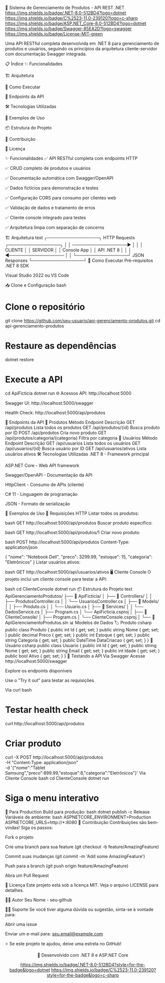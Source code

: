 🏪 Sistema de Gerenciamento de Produtos - API REST .NET
https://img.shields.io/badge/.NET-8.0-512BD4?logo=dotnet
https://img.shields.io/badge/C%2523-11.0-239120?logo=c-sharp
https://img.shields.io/badge/ASP.NET_Core-8.0-512BD4?logo=dotnet
https://img.shields.io/badge/Swagger-85EA2D?logo=swagger
https://img.shields.io/badge/License-MIT-green

Uma API RESTful completa desenvolvida em .NET 8 para gerenciamento de produtos e usuários, seguindo os princípios da arquitetura cliente-servidor com documentação Swagger integrada.

📋 Índice
✨ Funcionalidades

🏗️ Arquitetura

🚀 Como Executar

📡 Endpoints da API

🛠️ Tecnologias Utilizadas

🎯 Exemplos de Uso

📦 Estrutura do Projeto

🤝 Contribuição

📄 Licença

✨ Funcionalidades
✅ API RESTful completa com endpoints HTTP

✅ CRUD completo de produtos e usuários

✅ Documentação automática com Swagger/OpenAPI

✅ Dados fictícios para demonstração e testes

✅ Configuração CORS para consumo por clientes web

✅ Validação de dados e tratamento de erros

✅ Cliente console integrado para testes

✅ Arquitetura limpa com separação de concerns

🏗️ Arquitetura
text
┌─────────────────┐    HTTP Requests    ┌─────────────────┐
│                 │ ──────────────────► │                 │
│   CLIENTE       │                     │     SERVIDOR    │
│   Console App   │                     │   API .NET 8    │
│                 │ ◄────────────────── │                 │
└─────────────────┘    JSON Responses   └─────────────────┘
🚀 Como Executar
Pré-requisitos
.NET 8 SDK

Visual Studio 2022 ou VS Code

📥 Clone e Configuração
bash
# Clone o repositório
git clone https://github.com/seu-usuario/api-gerenciamento-produtos.git
cd api-gerenciamento-produtos

# Restaure as dependências
dotnet restore

# Execute a API
cd ApiFicticia
dotnet run
🌐 Acessos
API: http://localhost:5000

Swagger UI: http://localhost:5000/swagger

Health Check: http://localhost:5000/api/produtos

📡 Endpoints da API
🎯 Produtos
Método	Endpoint	Descrição
GET	/api/produtos	Lista todos os produtos
GET	/api/produtos/{id}	Busca produto por ID
POST	/api/produtos	Cria novo produto
GET	/api/produtos/categoria/{categoria}	Filtra por categoria
👥 Usuários
Método	Endpoint	Descrição
GET	/api/usuarios	Lista todos os usuários
GET	/api/usuarios/{id}	Busca usuário por ID
GET	/api/usuarios/ativos	Lista usuários ativos
🛠️ Tecnologias Utilizadas
.NET 8 - Framework principal

ASP.NET Core - Web API framework

Swagger/OpenAPI - Documentação da API

HttpClient - Consumo de APIs (cliente)

C# 11 - Linguagem de programação

JSON - Formato de serialização

🎯 Exemplos de Uso
📨 Requisições HTTP
Listar todos os produtos:

bash
GET http://localhost:5000/api/produtos
Buscar produto específico:

bash
GET http://localhost:5000/api/produtos/1
Criar novo produto:

bash
POST http://localhost:5000/api/produtos
Content-Type: application/json

{
  "nome": "Notebook Dell",
  "preco": 3299.99,
  "estoque": 15,
  "categoria": "Eletrônicos"
}
Listar usuários ativos:

bash
GET http://localhost:5000/api/usuarios/ativos
🖥️ Cliente Console
O projeto inclui um cliente console para testar a API:

bash
cd ClienteConsole
dotnet run
📦 Estrutura do Projeto
text
ApiGerenciamentoProdutos/
├── 📁 ApiFicticia/
│   ├── 📁 Controllers/
│   │   ├── ProdutosController.cs
│   │   └── UsuariosController.cs
│   ├── 📁 Models/
│   │   ├── Produto.cs
│   │   └── Usuario.cs
│   ├── 📁 Services/
│   │   └── DadosService.cs
│   ├── Program.cs
│   └── ApiFicticia.csproj
│
├── 📁 ClienteConsole/
│   ├── Program.cs
│   └── ClienteConsole.csproj
│
└── 📄 ApiGerenciamentoProdutos.sln
📊 Modelos de Dados
🏷️ Produto
csharp
public class Produto
{
    public int Id { get; set; }
    public string Nome { get; set; }
    public decimal Preco { get; set; }
    public int Estoque { get; set; }
    public string Categoria { get; set; }
    public DateTime DataCriacao { get; set; }
}
👤 Usuário
csharp
public class Usuario
{
    public int Id { get; set; }
    public string Nome { get; set; }
    public string Email { get; set; }
    public int Idade { get; set; }
    public bool Ativo { get; set; }
}
🧪 Testando a API
Via Swagger
Acesse http://localhost:5000/swagger

Explore os endpoints disponíveis

Use o "Try it out" para testar as requisições

Via curl
bash
# Testar health check
curl http://localhost:5000/api/produtos

# Criar produto
curl -X POST http://localhost:5000/api/produtos \
  -H "Content-Type: application/json" \
  -d '{"nome":"Tablet Samsung","preco":899.99,"estoque":8,"categoria":"Eletrônicos"}'
Via Cliente Console
bash
cd ClienteConsole
dotnet run
# Siga o menu interativo
🚀 Para Production
Build para produção:
bash
dotnet publish -c Release
Variáveis de ambiente:
bash
ASPNETCORE_ENVIRONMENT=Production
ASPNETCORE_URLS=http://*:8080
🤝 Contribuição
Contribuições são bem-vindas! Siga os passos:

Fork o projeto

Crie uma branch para sua feature (git checkout -b feature/AmazingFeature)

Commit suas mudanças (git commit -m 'Add some AmazingFeature')

Push para a branch (git push origin feature/AmazingFeature)

Abra um Pull Request

📄 Licença
Este projeto está sob a licença MIT. Veja o arquivo LICENSE para detalhes.

👨‍💻 Autor
Seu Nome - seu-github

🙋‍♂️ Suporte
Se você tiver alguma dúvida ou sugestão, sinta-se à vontade para:

Abrir uma issue

Enviar um e-mail para: seu.email@example.com

⭐️ Se este projeto te ajudou, deixe uma estrela no GitHub!

<div align="center">
🚀 Desenvolvido com .NET 8 e ASP.NET Core

https://img.shields.io/badge/.NET-8.0-512BD4?style=for-the-badge&logo=dotnet
https://img.shields.io/badge/C%2523-11.0-239120?style=for-the-badge&logo=c-sharp

</div>
